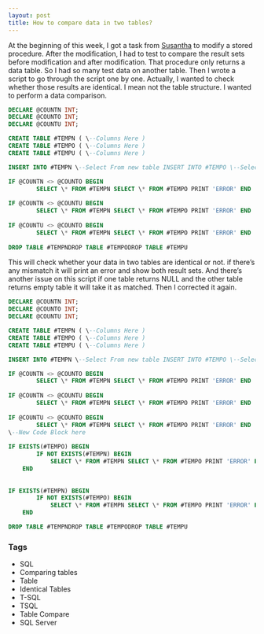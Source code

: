 ```yaml
---
layout: post
title: How to compare data in two tables?
---
```


At the beginning of this week, I got a task from [Susantha](http://www.sqlservertorque.com/) to modify a stored procedure. After the modification, I had to test to compare the result sets before modification and after modification. That procedure only returns a data table. So I had so many test data on another table. Then I wrote a script to go through the script one by one. Actually, I wanted to check whether those results are identical. I mean not the table structure. I wanted to perform a data comparison.  

```sql
DECLARE @COUNTN INT;
DECLARE @COUNTO INT;
DECLARE @COUNTU INT; 

CREATE TABLE #TEMPN ( \--Columns Here )  
CREATE TABLE #TEMPO ( \--Columns Here )  
CREATE TABLE #TEMPU ( \--Columns Here )  

INSERT INTO #TEMPN \--Select From new table INSERT INTO #TEMPO \--Select From old table SELECT @COUNTU \= COUNT(1)FROM #TEMPUSELECT @COUNTN \= COUNT(1)FROM #TEMPNSELECT @COUNTO \= COUNT(1)FROM #TEMPO  

IF @COUNTN <> @COUNTO BEGIN  
        SELECT \* FROM #TEMPN SELECT \* FROM #TEMPO PRINT 'ERROR' END  
  
IF @COUNTN <> @COUNTU BEGIN  
        SELECT \* FROM #TEMPN SELECT \* FROM #TEMPO PRINT 'ERROR' END  
  
IF @COUNTU <> @COUNTO BEGIN  
        SELECT \* FROM #TEMPN SELECT \* FROM #TEMPO PRINT 'ERROR' END  
  
DROP TABLE #TEMPNDROP TABLE #TEMPODROP TABLE #TEMPU 
```
  
  
This will check whether your data in two tables are identical or not. if there’s any mismatch it will print an error and show both result sets. And there’s another issue on this script if one table returns NULL and the other table returns empty table it will take it as matched. Then I corrected it again.  

```sql
DECLARE @COUNTN INT;
DECLARE @COUNTO INT;
DECLARE @COUNTU INT;  

CREATE TABLE #TEMPN ( \--Columns Here )  
CREATE TABLE #TEMPO ( \--Columns Here )  
CREATE TABLE #TEMPU ( \--Columns Here ) 

INSERT INTO #TEMPN \--Select From new table INSERT INTO #TEMPO \--Select From old table SELECT @COUNTU \= COUNT(1)FROM #TEMPUSELECT @COUNTN \= COUNT(1)FROM #TEMPNSELECT @COUNTO \= COUNT(1)FROM #TEMPO  

IF @COUNTN <> @COUNTO BEGIN  
        SELECT \* FROM #TEMPN SELECT \* FROM #TEMPO PRINT 'ERROR' END  
  
IF @COUNTN <> @COUNTU BEGIN  
        SELECT \* FROM #TEMPN SELECT \* FROM #TEMPO PRINT 'ERROR' END  
  
IF @COUNTU <> @COUNTO BEGIN  
        SELECT \* FROM #TEMPN SELECT \* FROM #TEMPO PRINT 'ERROR' END  
\--New Code Block here  
  
IF EXISTS(#TEMPO) BEGIN  
        IF NOT EXISTS(#TEMPN) BEGIN  
            SELECT \* FROM #TEMPN SELECT \* FROM #TEMPO PRINT 'ERROR' END  
    END   
  
  
IF EXISTS(#TEMPN) BEGIN  
        IF NOT EXISTS(#TEMPO) BEGIN  
            SELECT \* FROM #TEMPN SELECT \* FROM #TEMPO PRINT 'ERROR' END  
    END 

DROP TABLE #TEMPNDROP TABLE #TEMPODROP TABLE #TEMPU
```

### Tags

- SQL
- Comparing tables
- Table
- Identical Tables
- T-SQL
- TSQL
- Table Compare
- SQL Server